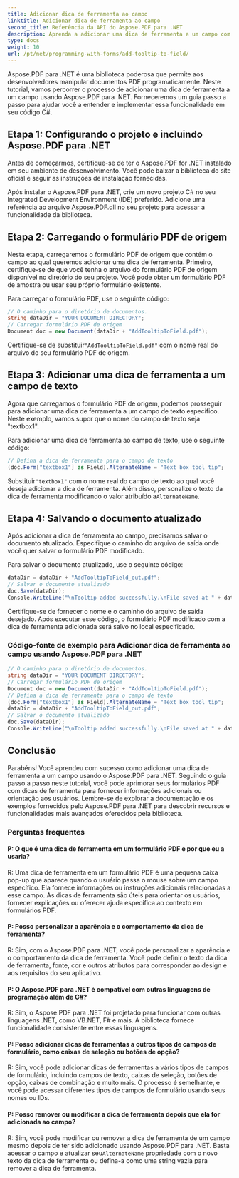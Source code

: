 ```yaml
---
title: Adicionar dica de ferramenta ao campo
linktitle: Adicionar dica de ferramenta ao campo
second_title: Referência da API do Aspose.PDF para .NET
description: Aprenda a adicionar uma dica de ferramenta a um campo com o Aspose.PDF para .NET.
type: docs
weight: 10
url: /pt/net/programming-with-forms/add-tooltip-to-field/
---
```

Aspose.PDF para .NET é uma biblioteca poderosa que permite aos desenvolvedores manipular documentos PDF programaticamente. Neste tutorial, vamos percorrer o processo de adicionar uma dica de ferramenta a um campo usando Aspose.PDF para .NET. Forneceremos um guia passo a passo para ajudar você a entender e implementar essa funcionalidade em seu código C#.

## Etapa 1: Configurando o projeto e incluindo Aspose.PDF para .NET

Antes de começarmos, certifique-se de ter o Aspose.PDF for .NET instalado em seu ambiente de desenvolvimento. Você pode baixar a biblioteca do site oficial e seguir as instruções de instalação fornecidas.

Após instalar o Aspose.PDF para .NET, crie um novo projeto C# no seu Integrated Development Environment (IDE) preferido. Adicione uma referência ao arquivo Aspose.PDF.dll no seu projeto para acessar a funcionalidade da biblioteca.

## Etapa 2: Carregando o formulário PDF de origem

Nesta etapa, carregaremos o formulário PDF de origem que contém o campo ao qual queremos adicionar uma dica de ferramenta. Primeiro, certifique-se de que você tenha o arquivo do formulário PDF de origem disponível no diretório do seu projeto. Você pode obter um formulário PDF de amostra ou usar seu próprio formulário existente.

Para carregar o formulário PDF, use o seguinte código:

```csharp
// O caminho para o diretório de documentos.
string dataDir = "YOUR DOCUMENT DIRECTORY";
// Carregar formulário PDF de origem
Document doc = new Document(dataDir + "AddTooltipToField.pdf");
```

 Certifique-se de substituir`"AddTooltipToField.pdf"` com o nome real do arquivo do seu formulário PDF de origem.

## Etapa 3: Adicionar uma dica de ferramenta a um campo de texto

Agora que carregamos o formulário PDF de origem, podemos prosseguir para adicionar uma dica de ferramenta a um campo de texto específico. Neste exemplo, vamos supor que o nome do campo de texto seja "textbox1".

Para adicionar uma dica de ferramenta ao campo de texto, use o seguinte código:

```csharp
// Defina a dica de ferramenta para o campo de texto
(doc.Form["textbox1"] as Field).AlternateName = "Text box tool tip";
```

 Substituir`"textbox1"` com o nome real do campo de texto ao qual você deseja adicionar a dica de ferramenta. Além disso, personalize o texto da dica de ferramenta modificando o valor atribuído a`AlternateName`.

## Etapa 4: Salvando o documento atualizado

Após adicionar a dica de ferramenta ao campo, precisamos salvar o documento atualizado. Especifique o caminho do arquivo de saída onde você quer salvar o formulário PDF modificado.

Para salvar o documento atualizado, use o seguinte código:

```csharp
dataDir = dataDir + "AddTooltipToField_out.pdf";
// Salvar o documento atualizado
doc.Save(dataDir);
Console.WriteLine("\nTooltip added successfully.\nFile saved at " + dataDir);
```

Certifique-se de fornecer o nome e o caminho do arquivo de saída desejado. Após executar esse código, o formulário PDF modificado com a dica de ferramenta adicionada será salvo no local especificado.

### Código-fonte de exemplo para Adicionar dica de ferramenta ao campo usando Aspose.PDF para .NET 

```csharp
// O caminho para o diretório de documentos.
string dataDir = "YOUR DOCUMENT DIRECTORY";
// Carregar formulário PDF de origem
Document doc = new Document(dataDir + "AddTooltipToField.pdf");
// Defina a dica de ferramenta para o campo de texto
(doc.Form["textbox1"] as Field).AlternateName = "Text box tool tip";
dataDir = dataDir + "AddTooltipToField_out.pdf";
// Salvar o documento atualizado
doc.Save(dataDir);
Console.WriteLine("\nTooltip added successfully.\nFile saved at " + dataDir);
```

## Conclusão

Parabéns! Você aprendeu com sucesso como adicionar uma dica de ferramenta a um campo usando o Aspose.PDF para .NET. Seguindo o guia passo a passo neste tutorial, você pode aprimorar seus formulários PDF com dicas de ferramenta para fornecer informações adicionais ou orientação aos usuários. Lembre-se de explorar a documentação e os exemplos fornecidos pelo Aspose.PDF para .NET para descobrir recursos e funcionalidades mais avançados oferecidos pela biblioteca.

### Perguntas frequentes

#### P: O que é uma dica de ferramenta em um formulário PDF e por que eu a usaria?

R: Uma dica de ferramenta em um formulário PDF é uma pequena caixa pop-up que aparece quando o usuário passa o mouse sobre um campo específico. Ela fornece informações ou instruções adicionais relacionadas a esse campo. As dicas de ferramenta são úteis para orientar os usuários, fornecer explicações ou oferecer ajuda específica ao contexto em formulários PDF.

#### P: Posso personalizar a aparência e o comportamento da dica de ferramenta?

R: Sim, com o Aspose.PDF para .NET, você pode personalizar a aparência e o comportamento da dica de ferramenta. Você pode definir o texto da dica de ferramenta, fonte, cor e outros atributos para corresponder ao design e aos requisitos do seu aplicativo.

#### P: O Aspose.PDF para .NET é compatível com outras linguagens de programação além de C#?

R: Sim, o Aspose.PDF para .NET foi projetado para funcionar com outras linguagens .NET, como VB.NET, F# e mais. A biblioteca fornece funcionalidade consistente entre essas linguagens.

#### P: Posso adicionar dicas de ferramentas a outros tipos de campos de formulário, como caixas de seleção ou botões de opção?

R: Sim, você pode adicionar dicas de ferramentas a vários tipos de campos de formulário, incluindo campos de texto, caixas de seleção, botões de opção, caixas de combinação e muito mais. O processo é semelhante, e você pode acessar diferentes tipos de campos de formulário usando seus nomes ou IDs.

#### P: Posso remover ou modificar a dica de ferramenta depois que ela for adicionada ao campo?

 R: Sim, você pode modificar ou remover a dica de ferramenta de um campo mesmo depois de ter sido adicionado usando Aspose.PDF para .NET. Basta acessar o campo e atualizar seu`AlternateName` propriedade com o novo texto da dica de ferramenta ou defina-a como uma string vazia para remover a dica de ferramenta.